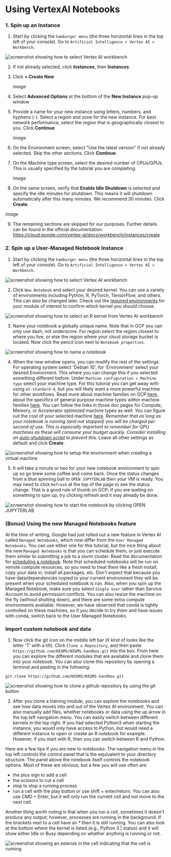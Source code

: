 # Using VertexAI Notebooks

### 1. Spin up an Instance
1. Start by clicking the `hamburger menu` (the three horizontal lines in the top left of your console). Go to `Artificial Intelligence > Vertex AI > Workbench`. 

![screenshot showing how to select Vertex AI workbench](/images/1_select_vertexAI.png)

2. If not already selected, click **Instances**, then **Instances**
3. Click **+ Create New**

   *image*

4. Select **Advanced Options** at the bottom of the **New Instance** pop-up window
5. Provide a name for your new instance using letters, numbers, and hyphens (-). Select a region and zone for the new instance. For best network performance, select the region that is geographically closest to you.  Click **Continue**

   *image*

6. On the Environment screen, select "Use the latest version" if not already selected. Skip the other sections. Click **Continue**.
7. On the Machine type screen, select the desired number of CPUs/GPUs. This is usually specified by the tutorial you are completing.

   *image*

8. On the same screen, verify that **Enable Idle Shutdown** is selected and specify the idle minutes for shutdown. This means it will shutdown automatically after this many minutes. We recommend 30 minutes. Click **Create**.

  *image*

9. The remaining sections are skipped for our purposes.  Further details can be found in the official documentation: https://cloud.google.com/vertex-ai/docs/workbench/instances/create

### 2. Spin up a User-Managed Notebook Instance
1. Start by clicking the `hamburger menu` (the three horizontal lines in the top left of your console). Go to `Artificial Intelligence > Vertex AI > Workbench`. 

![screenshot showing how to select Vertex AI workbench](/images/1_select_vertexAI.png)

2. Click `New Notebook` and select your desired kernel. You can use a variety of environments including Python, R, PyTorch, TensorFlow, and others. This can also be changed later. Check out the [required environments](https://github.com/NIGMS/NIGMS-Sandbox/tree/main#cloud-module-prerequisites) for your module of interest to confirm which kernel you should choose.

![screenshot showing how to select an R kernel from Vertex AI workbench](/images/2_select_kernel_R.png)

3. Name your notebook a globally unique name. Note that in GCP you can only use dash, not underscore. For region select the region closest to where you live, or else the region where your cloud storage bucket is located. Now click the pencil icon next to `Notebook properties`.

![screenshot showing how to name a notebook](/images/3_name_notebook.png)

4. When the new window opens, you can modify the rest of the settings. For operating system select 'Debian 10', for 'Environment' select your desired Environment. This where you can change this if you selected something different before. Under `Machine configuration > Machine type` select your machine type. For this tutorial you can get away with using `e2-standard-4`, but you will likely want a more powerful machine for other workflows. Read more about machine families on GCP [here](https://cloud.google.com/compute/docs/machine-types), about the specifics of general purpose machine types within machine families [here](https://cloud.google.com/compute/docs/general-purpose-machines). You can follow the links in those doc pages for Compute, Memory, or Accelerator optimized machine types as well. You can figure out the cost of your selected machine [here](https://cloud.google.com/compute/all-pricing). _Remember that as long as your notebook is running (and not stopped) you will be charged per second of use. This is especially important to remember for GPU machines as these will consume your budget quickly. Consider installing an [auto-shutdown script](/docs/compute-engine-idle-shutdown.md) to prevent this._ Leave all other settings as default and click **Create**.

![screenshot showing how to setup the environment when creating a virtual machine](/images/4_select_environment.png)

5. It will take a minute or two for your new notebook environment to spin up so go brew some coffee and come back. Once the status changes from a blue spinning ball to `OPEN JUPYTERLAB` then your VM is ready. You may need to click `Refresh` at the top of the page to see the status change. That is a good rule of thumb on GCP; if you are waiting on something to spin up, try clicking refresh and it may already be done. 

![screenshot showing how to start the notebook by clicking OPEN JUPYTERLAB](/images/5_launch_notebooks.png)


### (Bonus) Using the new Managed Notebooks feature
At the time of writing, Google had just rolled out a new feature in Vertex AI called `Managed Notebooks`, which now differ from the `User Managed Notebooks`. You can use either one for this tutorial, but the nice thing about the new `Managed Notebooks` is that you can schedule them, or just execute them similar to submitting a job to a slurm cluster. Read the documentation for [scheduling a notebook](https://cloud.google.com/vertex-ai/docs/workbench/managed/schedule-managed-notebooks-run-quickstart). Note that scheduled notebooks will be run on remote compute resources, so you need to treat them like a fresh install, copy your data in, install all packages, etc. Don't expect that because you have data/dependencies copied to your current environment they will be present when your scheduled notebook is run. Also, when you spin up the Managed Notebook, make sure you select `Single User` rather than Service Account to avoid permission conflicts. You can also resize the machine on the fly (without shutting down), and there are some extra compute environments available. However, we have observed that conda is tightly controlled on these machines, so if you decide to try them and have issues with conda, switch back to the User Managed Notebooks.

### Import custom notebook and data

1. Now click the git icon on the middle left bar (it kind of looks like the letter 'T' with a tilt). Click `Clone a Repository`, and then paste `https://github.com/NIGMS/NIGMS-Sandbox.git` into the box. From here you can explore the different modules that are available and clone them into your notebook. You can also clone this repository by opening a terminal and pasting in the following:

```
git clone https://github.com/NIGMS/NIGMS-Sandbox.git
```

![screenshot showing how to clone a github repository by using the git button](/images/1_clone_repo_gcp.png)

2. After you clone a training module, you can explore the notebooks and see how data moves into and out of the Vertex AI environment. You can also manually add files, whether notebooks or data using the up arrow in the top left navigation menu. You can easily switch between different kernels in the top right. If you had selected Python3 when starting the instance, you would only have access to Python, but would need a different instance to open or create an R notebook for example. However, if you start with R, then you can switch between R and Python.

Here are a few tips if you are new to notebooks: The navigation menu in the top left controls the control panel that is the equivalent to your directory structure. The panel above the notebook itself controls the notebook options. Most of these are obvious, but a few you will use often are:
+ the plus sign to add a cell
+ the scissors to cut a cell
+ stop to stop a running process
+ run a cell with the play button or use shift + enter/return. You can also use CMD + Enter, but it will only run the current cell and not move to the next cell. 

Another thing worth noting is that when you run a cell, sometimes it doesn't produce any output; however, processes are running in the background. If the brackets next to a cell have an * then it is still running. You can also look at the bottom where the kernel is listed (e.g., Python 3 | status) and it will show either Idle or Busy depending on whether anything is running or not. 

![screenshot showing an asterisk in the cell indicating that the cell is running](/images/3_busy_cell.png)


